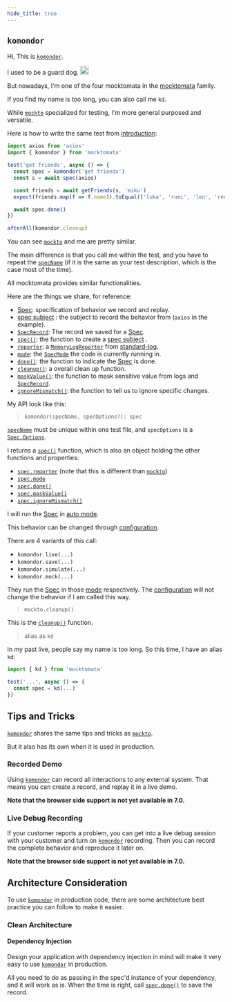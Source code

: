 ```yaml
---
hide_title: true
---
```


## `komondor`

Hi, This is [`komondor`][komondor].

I used to be a guard dog. <img src="/website/img/komondor.jpg" alt="komondor" width="20"/>

But nowadays, I'm one of the four mocktomata in the [mocktomata] family.

If you find my name is too long, you can also call me `kd`.

While [`mockto`][mockto] specialized for testing,
I'm more general purposed and versatile.

Here is how to write the same test from [introduction]:

```ts
import axios from 'axios'
import { komondor } from 'mocktomata'

test('get friends', async () => {
  const spec = komondor('get friends')
  const s = await spec(axios)

  const friends = await getFriends(s, 'miku')
  expect(friends.map(f => f.name)).toEqual(['luka', 'rumi', 'len', 'ren'])

  await spec.done()
})

afterAll(komondor.cleanup)
```

You can see [`mockto`][mockto] and me are pretty similar.

The main difference is that you call me within the test,
and you have to repeat the [`specName`][specname] (if it is the same as your test description,
which is the case most of the time).

All mocktomata provides similar functionalities.

Here are the things we share, for reference:

- [Spec][Spec]: specification of behavior we record and replay.
- [spec subject][spec-subject] : the subject to record the behavior from (`axios` in the example).
- [`SpecRecord`][specrecord]: The record we saved for a [Spec][Spec].
- [`spec()`][spec]: the function to create a [spec subject][spec-subject] .
- [`reporter`][reporter]: a [`MemoryLogReporter`][memoryLogReporter] from [standard-log].
- [`mode`][specmode]: the [`SpecMode`][specmode] the code is currently running in.
- [`done()`][done]: the function to indicate the [Spec][Spec] is done.
- [`cleanup()`][cleanup]: a overall clean up function.
- [`maskValue()`][maskvalue]: the function to mask sensitive value from logs and [`SpecRecord`][specrecord].
- [`ignoreMismatch()`][ignoremismatch]: the function to tell us to ignore specific changes.

My API look like this:

> `komondor(specName, specOptions?): spec`

[`specName`][specname] must be unique within one test file,
and `specOptions` is a [`Spec.Options`][spec-options].

I returns a [`spec()`][spec] function,
which is also an object holding the other functions and properties:

- [`spec.reporter`][reporter] (note that this is different than [`mockto`][mockto])
- [`spec.mode`][specmode]
- [`spec.done()`][done]
- [`spec.maskValue()`][maskvalue]
- [`spec.ignoreMismatch()`][ignoremismatch]

I will run the [Spec] in [auto mode][specmode].

This behavior can be changed through [configuration].

There are 4 variants of this call:

- `komondor.live(...)`
- `komondor.save(...)`
- `komondor.simulate(...)`
- `komondor.mock(...)`

They run the [Spec] in those [mode][specmode] respectively.
The [configuration] will not change the behavior if I am called this way.

> `mockto.cleanup()`

This is the [`cleanup()`][cleanup] function.

> alias as `kd`

In my past live, people say my name is too long.
So this time, I have an alias `kd`:

```ts
import { kd } from 'mocktomata'

test('...', async () => {
  const spec = kd(...)
})
```

## Tips and Tricks

[`komondor`][komondor] shares the same tips and tricks as [`mockto`](./mockto.md#tips-and-tricks).

But it also has its own when it is used in production.

### Recorded Demo

Using [`komondor`][komondor] can record all interactions to any external system.
That means you can create a record, and replay it in a live demo.

**Note that the browser side support is not yet available in 7.0.**

### Live Debug Recording

If your customer reports a problem,
you can get into a live debug session with your customer and turn on [`komondor`][komondor] recording.
Then you can record the complete behavior and reproduce it later on.

**Note that the browser side support is not yet available in 7.0.**
## Architecture Consideration

To use [`komondor`][komondor] in production code,
there are some architecture best practice you can follow to make it easier.

### Clean Architecture

#### Dependency Injection

Design your application with dependency injection in mind will make it very easy to use [`komondor`][komondor] in production.

All you need to do as passing in the spec'd instance of your dependency, and it will work as is.
When the time is right, call [`spec.done()`][done] to save the record.

[cleanup]: ./spec.md#cleanup
[configuration]: ./configuration.md
[done]: ./spec.md#done
[ignoremismatch]: ./spec.md#ignoremismatch
[introduction]: ./introduction.md
[komondor]: ./komondor.md
[maskvalue]: ./spec.md#maskvalue
[memoryLogReporter]: https://github.com/unional/standard-log/blob/main/packages/log/ts/memory.ts#L7
[mockto]: ./mockto.md
[mocktomata]: https://github.com/mocktomata/mocktomata/blob/master/packages/mocktomata
[reporter]: ./spec.md#reporter
[spec-subject]: ./spec.md#what-can-be-a-spec-subject
[spec]: ./spec.md#spec
[spec-options]: ./spec.md#spec-options
[Spec]: ./spec.md#what-is-spec
[specmode]: ./spec.md#specmode
[specname]: ./spec.md#uniqueness-of-specname
[specrecord]: ./spec.md#specrecord
[standard-log]: https://github.com/unional/standard-log
[zucchini]: ./zucchini.md
